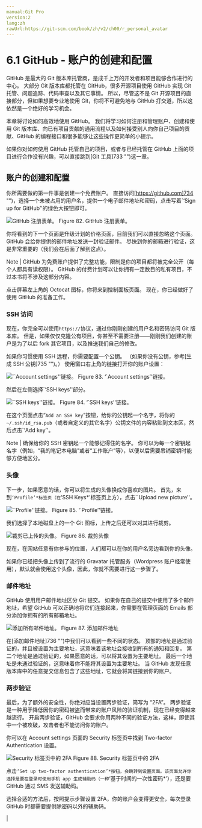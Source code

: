 ```yaml
---
manual:Git Pro
version:2
lang:zh
rawUrl:https://git-scm.com/book/zh/v2/ch00/r_personal_avatar
---
```



# 6.1 GitHub - 账户的创建和配置


GitHub 是最大的 Git 版本库托管商，是成千上万的开发者和项目能够合作进行的中心。 大部分 Git 版本库都托管在 GitHub，很多开源项目使用 GitHub 实现 Git 托管、问题追踪、代码审查以及其它事情。 所以，尽管这不是 Git 开源项目的直接部分，但如果想要专业地使用 Git，你将不可避免地与 GitHub 打交道，所以这依然是一个绝好的学习机会。



本章将讨论如何高效地使用 GitHub。 我们将学习如何注册和管理账户、创建和使用 Git 版本库、向已有项目贡献的通用流程以及如何接受别人向你自己项目的贡献、GitHub 的编程接口和很多能够让这些操作更简单的小提示。



如果你对如何使用 GitHub 托管自己的项目，或者与已经托管在 GitHub 上面的项目进行合作没有兴趣，可以直接跳到[Git 工具]733 "")这一章。


## 账户的创建和配置<a name="_账户的创建和配置"></a>


你所需要做的第一件事是创建一个免费账户。 直接访问[https://github.com]734 "")，选择一个未被占用的用户名，提供一个电子邮件地址和密码，点击写着`‘Sign up for GitHub’&#39;的绿色大按钮即可。


![GitHub 注册表单。](%726.png "")
Figure 82. GitHub 注册表单。



你将看到的下一个页面是升级计划的价格页面，目前我们可以直接忽略这个页面。 GitHub 会给你提供的邮件地址发送一封验证邮件。 尽快到你的邮箱进行验证，这是非常重要的（我们会在后面了解到这点）。



Note | GitHub 为免费账户提供了完整功能，限制是你的项目都将被完全公开（每个人都具有读权限）。 GitHub 的付费计划可以让你拥有一定数目的私有项目，不过本书将不涉及这部分内容。 




点击屏幕左上角的 Octocat 图标，你将来到控制面板页面。 现在，你已经做好了使用 GitHub 的准备工作。



### SSH 访问<a name="_ssh_访问"></a>


现在，你完全可以使用`https://`协议，通过你刚刚创建的用户名和密码访问 Git 版本库。 但是，如果仅仅克隆公有项目，你甚至不需要注册——刚刚我们创建的账户是为了以后 fork 其它项目，以及推送我们自己的修改。




如果你习惯使用 SSH 远程，你需要配置一个公钥。 （如果你没有公钥，参考[生成 SSH 公钥]735 "")。） 使用窗口右上角的链接打开你的账户设置：


![``Account settings''链接。](%727.png "")
Figure 83. ‘`Account settings’&#39;链接。



然后在左侧选择`‘SSH keys’&#39;部分。


![``SSH keys''链接。](%729.png "")
Figure 84. ‘`SSH keys’&#39;链接。



在这个页面点击“`Add an SSH key`”按钮，给你的公钥起一个名字，将你的`~/.ssh/id_rsa.pub`（或者自定义的其它名字）公钥文件的内容粘贴到文本区，然后点击`‘Add key’&#39;。



Note | 确保给你的 SSH 密钥起一个能够记得住的名字。 你可以为每一个密钥起名字（例如，“我的笔记本电脑”或者“工作账户”等），以便以后需要吊销密钥时能够方便地区分。 




### 头像<a name="r_personal_avatar"></a>


下一步，如果愿意的话，你可以将生成的头像换成你喜欢的图片。 首先，来到`‘Profile’*标签页（在`‘SSH Keys*&#39;标签页上方），点击``Upload new picture’&#39;。


![``Profile''链接。](%732.png "")
Figure 85. ‘`Profile’&#39;链接。



我们选择了本地磁盘上的一个 Git 图标，上传之后还可以对其进行裁剪。


![裁剪已上传的头像。](%731.png "")
Figure 86. 裁剪头像



现在，在网站任意有你参与的位置，人们都可以在你的用户名旁边看到你的头像。




如果你已经把头像上传到了流行的 Gravatar 托管服务（Wordpress 账户经常使用），默认就会使用这个头像，因此，你就不需要进行这一步骤了。




### 邮件地址<a name="_邮件地址"></a>


GitHub 使用用户邮件地址区分 Git 提交。 如果你在自己的提交中使用了多个邮件地址，希望 GitHub 可以正确地将它们连接起来，你需要在管理页面的 Emails 部分添加你拥有的所有邮箱地址。


![添加所有邮件地址。](%730.png "")
Figure 87. 添加邮件地址



在[添加邮件地址]736 "")中我们可以看到一些不同的状态。 顶部的地址是通过验证的，并且被设置为主要地址，这意味着该地址会接收到所有的通知和回复。 第二个地址是通过验证的，如果愿意的话，可以将其设置为主要地址。 最后一个地址是未通过验证的，这意味着你不能将其设置为主要地址。 当 GitHub 发现任意版本库中的任意提交信息包含了这些地址，它就会将其链接到你的账户。




### 两步验证<a name="_两步验证"></a>


最后，为了额外的安全性，你绝对应当设置两步验证，简写为 “2FA”。 两步验证是一种用于降低因你的密码被盗而带来的账户风险的验证机制，现在已经变得越来越流行。 开启两步验证，GitHub 会要求你用两种不同的验证方法，这样，即使其中一个被攻破，攻击者也不能访问你的账户。




你可以在 Account settings 页面的 Security 标签页中找到 Two-factor Authentication 设置。


![Security 标签页中的 2FA](%728.png "")
Figure 88. Security 标签页中的 2FA



点击`‘Set up two-factor authentication’*按钮，会跳转到设置页面。该页面允许你选择是要在登录时使用手机 app 生成辅助码（一种`‘基于时间的一次性密码*’），还是要 GitHub 通过 SMS 发送辅助码。




选择合适的方法后，按照提示步骤设置 2FA，你的账户会变得更安全，每次登录 GitHub 时都需要提供除密码以外的辅助码。



|


